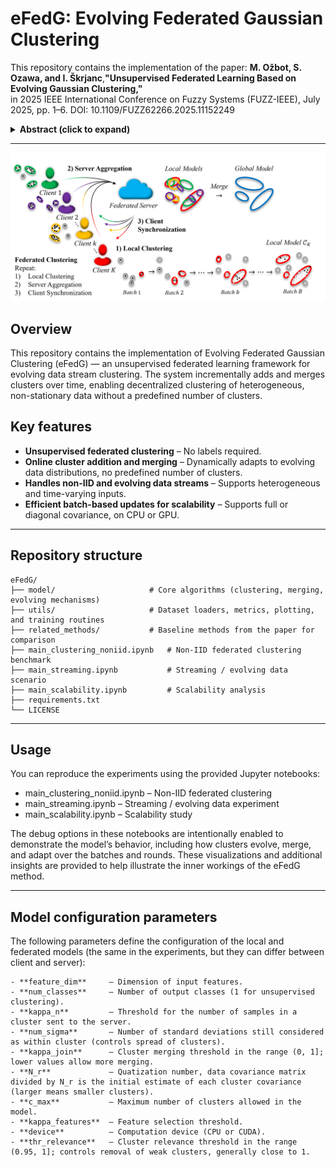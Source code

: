 # eFedG: Evolving Federated Gaussian Clustering

This repository contains the implementation of the paper: **M. Ožbot, S. Ozawa, and I. Škrjanc**,**"Unsupervised Federated Learning Based on Evolving Gaussian Clustering,"**  
in 2025 IEEE International Conference on Fuzzy Systems (FUZZ-IEEE), July 2025, pp. 1–6. DOI: 10.1109/FUZZ62266.2025.11152249

<details>
  <summary><b>Abstract (click to expand)</b></summary>

We propose an unsupervised federated learning approach for evolving data stream clustering. One of the main challenges in federated clustering is selecting the number of clusters, as the data cannot be examined directly, and each client may have a distinct number of data clusters. Furthermore, data distributions in many real-world systems are not static but evolve over time due to changing environmental conditions, shifting processes, or behavioral patterns. To address these challenges, an Evolving Federated Gaussian Clustering (eFedG) method is proposed that adds and merges clusters over time, without assuming a predefined number of clusters. We propose a methodology for incremental clustering from mini-batches, with a merging mechanism that processes multiple cluster pairs simultaneously in a single step. This approach enables the system to handle heterogeneous data, as local clusters are learned independently and aggregated at the server based on overlap. The federated clustering method was examined on synthetic toy datasets, federated streaming clustering, and real network intrusion data.

</details>

---------------------------------------------------------------------

<p align="center">
  <img src="federated_clustering.png" alt="Evolving Federated Gaussian Clustering Overview" width="600"/>
</p>

Overview
--------
This repository contains the implementation of Evolving Federated Gaussian Clustering (eFedG) —
an unsupervised federated learning framework for evolving data stream clustering.
The system incrementally adds and merges clusters over time, enabling decentralized clustering
of heterogeneous, non-stationary data without a predefined number of clusters.

Key features
-------------
- **Unsupervised federated clustering** – No labels required.  
- **Online cluster addition and merging** – Dynamically adapts to evolving data distributions, no predefined number of clusters.  
- **Handles non-IID and evolving data streams** – Supports heterogeneous and time-varying inputs.  
- **Efficient batch-based updates for scalability** – Supports full or diagonal covariance, on CPU or GPU.  
---------------------------------------------------------------------

Repository structure
--------------------
```
eFedG/
├── model/                     # Core algorithms (clustering, merging, evolving mechanisms)
├── utils/                     # Dataset loaders, metrics, plotting, and training routines
├── related_methods/           # Baseline methods from the paper for comparison
├── main_clustering_noniid.ipynb   # Non-IID federated clustering benchmark
├── main_streaming.ipynb           # Streaming / evolving data scenario
├── main_scalability.ipynb         # Scalability analysis
├── requirements.txt
└── LICENSE
```
---------------------------------------------------------------------

Usage
-----

You can reproduce the experiments using the provided Jupyter notebooks:

- main_clustering_noniid.ipynb – Non-IID federated clustering
- main_streaming.ipynb – Streaming / evolving data experiment
- main_scalability.ipynb – Scalability study

The debug options in these notebooks are intentionally enabled to demonstrate the model’s
behavior, including how clusters evolve, merge, and adapt over the batches and rounds. These visualizations
and additional insights are provided to help illustrate the inner workings of the eFedG method.

---------------------------------------------------------------------

Model configuration parameters
-------------------------------
The following parameters define the configuration of the local and federated models
(the same in the experiments, but they can differ between client and server):
```
- **feature_dim**     — Dimension of input features.  
- **num_classes**     — Number of output classes (1 for unsupervised clustering).  
- **kappa_n**         — Threshold for the number of samples in a cluster sent to the server.
- **num_sigma**       — Number of standard deviations still considered as within cluster (controls spread of clusters).  
- **kappa_join**      — Cluster merging threshold in the range (0, 1]; lower values allow more merging.  
- **N_r**             — Quatization number, data covariance matrix divided by N_r is the initial estimate of each cluster covariance (larger means smaller clusters).   
- **c_max**           — Maximum number of clusters allowed in the model.  
- **kappa_features**  — Feature selection threshold.  
- **device**          — Computation device (CPU or CUDA).  
- **thr_relevance**   — Cluster relevance threshold in the range (0.95, 1]; controls removal of weak clusters, generally close to 1.  
```